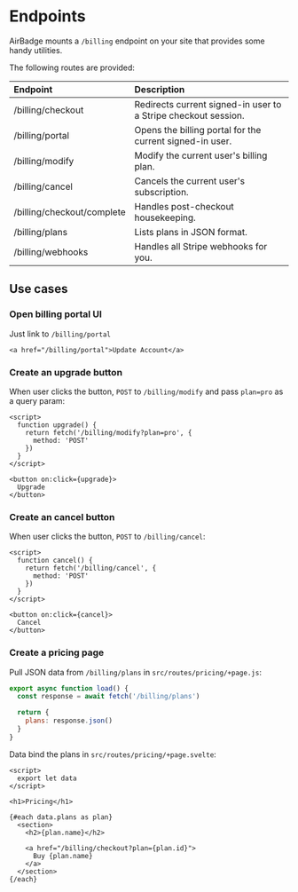 # Endpoints

AirBadge mounts a `/billing` endpoint on your site that provides some handy utilities.

The following routes are provided:

| Endpoint                   | Description                                                    |
|:---------------------------|:---------------------------------------------------------------|
| /billing/checkout          | Redirects current signed-in user to a Stripe checkout session. |
| /billing/portal            | Opens the billing portal for the current signed-in user.       |
| /billing/modify            | Modify the current user's billing plan.                        |
| /billing/cancel            | Cancels the current user's subscription.                       |
| /billing/checkout/complete | Handles post-checkout housekeeping.                            |
| /billing/plans             | Lists plans in JSON format.                                    |
| /billing/webhooks          | Handles all Stripe webhooks for you.                           |

## Use cases

### Open billing portal UI

Just link to `/billing/portal`

```svelte
<a href="/billing/portal">Update Account</a>
```

### Create an upgrade button

When user clicks the button, `POST` to `/billing/modify` and pass `plan=pro` as a query param:

```svelte
<script>
  function upgrade() {
    return fetch('/billing/modify?plan=pro', {
      method: 'POST'
    })
  }
</script>

<button on:click={upgrade}>
  Upgrade
</button>
```

### Create an cancel button

When user clicks the button, `POST` to `/billing/cancel`:

```svelte
<script>
  function cancel() {
    return fetch('/billing/cancel', {
      method: 'POST'
    })
  }
</script>

<button on:click={cancel}>
  Cancel
</button>
```

### Create a pricing page

Pull JSON data from `/billing/plans` in `src/routes/pricing/+page.js`:

```javascript
export async function load() {
  const response = await fetch('/billing/plans')

  return {
    plans: response.json()
  }
}
```

Data bind the plans in `src/routes/pricing/+page.svelte`:

```svelte
<script>
  export let data
</script>

<h1>Pricing</h1>

{#each data.plans as plan}
  <section>
    <h2>{plan.name}</h2>

    <a href="/billing/checkout?plan={plan.id}">
      Buy {plan.name}
    </a>
  </section>
{/each}
```
